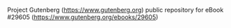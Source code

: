 Project Gutenberg (https://www.gutenberg.org) public repository for eBook #29605 (https://www.gutenberg.org/ebooks/29605)

